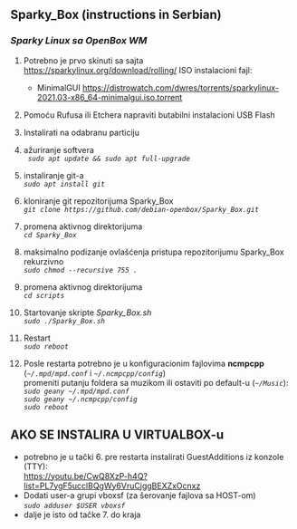 ## **Sparky_Box** (instructions in Serbian)
### *Sparky Linux sa OpenBox WM*

1. Potrebno je prvo skinuti sa sajta https://sparkylinux.org/download/rolling/ ISO instalacioni fajl:
    * MinimalGUI https://distrowatch.com/dwres/torrents/sparkylinux-2021.03-x86_64-minimalgui.iso.torrent  

1. Pomoću Rufusa ili Etchera napraviti butabilni instalacioni USB Flash 
1. Instalirati na odabranu particiju
1. ažuriranje softvera  
_` sudo apt update && sudo apt full-upgrade`_
1. instaliranje git-a  
_`sudo apt install git`_
1. kloniranje git repozitorijuma Sparky_Box  
_`git clone https://github.com/debian-openbox/Sparky_Box.git`_
1. promena aktivnog direktorijuma  
_`cd Sparky_Box`_
1. maksimalno podizanje ovlašćenja pristupa repozitorijumu Sparky_Box rekurzivno  
_`sudo chmod --recursive 755 .`_
1. promena aktivnog direktorijuma  
_`cd scripts`_
1. Startovanje skripte _Sparky_Box.sh_  
_`sudo ./Sparky_Box.sh`_
1. Restart  
_`sudo reboot`_
1. Posle restarta potrebno je u konfiguracionim fajlovima **ncmpcpp** (_`~/.mpd/mpd.conf`_ i _`~/.ncmpcpp/config`_)  
promeniti putanju foldera sa muzikom ili ostaviti po default-u (_`~/Music`_):  
_`sudo geany ~/.mpd/mpd.conf`_  
_`sudo geany ~/.ncmpcpp/config`_  
_`sudo reboot`_

## AKO SE INSTALIRA U VIRTUALBOX-u
* potrebno je u tački 6. pre restarta instalirati GuestAdditions iz konzole (TTY):  
https://youtu.be/CwQ8XzP-h4Q?list=PL7ygF5ucclBQgWy6VruCjggBEXZxOcnxz
* Dodati user-a grupi vboxsf (za šerovanje fajlova sa HOST-om)  
_`sudo adduser $USER vboxsf`_
* dalje je isto od tačke 7. do kraja

